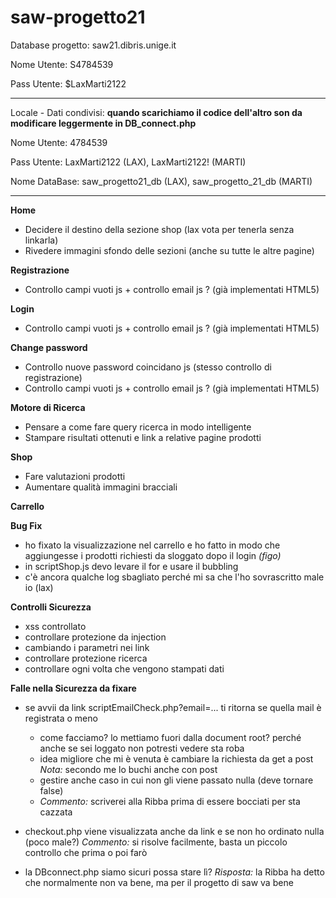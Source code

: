 # saw-progetto21

Database progetto: saw21.dibris.unige.it

Nome Utente: S4784539

Pass Utente: $LaxMarti2122

--------------------------------------------------------------------------------------

Locale - Dati condivisi: **quando scarichiamo il codice dell'altro son da modificare leggermente in DB_connect.php**

Nome Utente: 4784539

Pass Utente: LaxMarti2122 (LAX), LaxMarti2122! (MARTI)

Nome DataBase: saw_progetto21_db (LAX), saw_progetto_21_db (MARTI)

--------------------------------------------------------------------------------------
**Home**
- Decidere il destino della sezione shop (lax vota per tenerla senza linkarla)
- Rivedere immagini sfondo delle sezioni (anche su tutte le altre pagine)

**Registrazione**
- Controllo campi vuoti js + controllo email js ? (già implementati HTML5)

**Login**
- Controllo campi vuoti js + controllo email js ? (già implementati HTML5)

**Change password**
- Controllo nuove password coincidano js (stesso controllo di registrazione)
- Controllo campi vuoti js + controllo email js ? (già implementati HTML5)

**Motore di Ricerca**
- Pensare a come fare query ricerca in modo intelligente
- Stampare risultati ottenuti e link a relative pagine prodotti

**Shop**
- Fare valutazioni prodotti
- Aumentare qualità immagini bracciali

**Carrello**

**Bug Fix**
- ho fixato la visualizzazione nel carrello e ho fatto in modo che aggiungesse i prodotti richiesti da sloggato dopo il login _(figo)_
- in scriptShop.js devo levare il for e usare il bubbling
- c'è ancora qualche log sbagliato perché mi sa che l'ho sovrascritto male io (lax)

**Controlli Sicurezza**
- xss controllato
- controllare protezione da injection
- cambiando i parametri nei link
- controllare protezione ricerca
- controllare ogni volta che vengono stampati dati

**Falle nella Sicurezza da fixare**
- se avvii da link scriptEmailCheck.php?email=...   ti ritorna se quella mail è registrata o meno 
  - come facciamo? lo mettiamo fuori dalla document root? perché anche se sei loggato non potresti vedere sta roba
  - idea migliore che mi è venuta è cambiare la richiesta da get a post _Nota:_ secondo me lo buchi anche con post
  - gestire anche caso in cui non gli viene passato nulla (deve tornare false) 
  - _Commento:_ scriverei alla Ribba prima di essere bocciati per sta cazzata 
 
- checkout.php viene visualizzata anche da link e se non ho ordinato nulla (poco male?) _Commento:_ si risolve facilmente, basta un piccolo controllo che prima o poi farò

- la DBconnect.php siamo sicuri possa stare lì? _Risposta:_ la Ribba ha detto che normalmente non va bene, ma per il progetto di saw va bene

